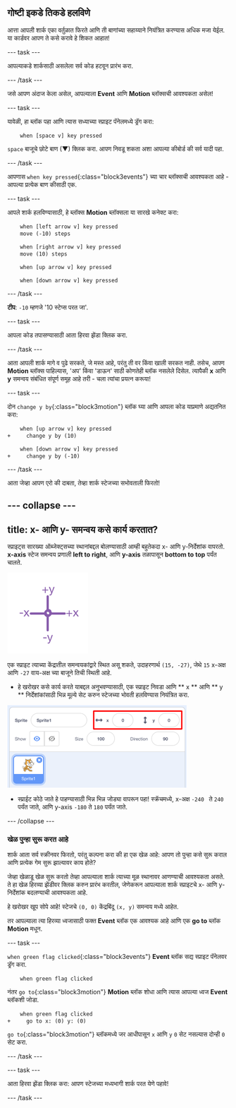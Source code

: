 ## गोष्टी इकडे तिकडे हलविणे

आत्ता आपली शार्क एका वर्तुळात फिरते आणि ती बाणांच्या सहाय्याने नियंत्रित करण्यास अधिक मजा येईल. या कार्डवर आपण ते कसे करावे हे शिकत आहात!

--- task ---

आपल्याकडे शार्कसाठी असलेला सर्व कोड हटवून प्रारंभ करा.

--- /task ---

जसे आपण अंदाज केला असेल, आपल्याला **Event** आणि **Motion** ब्लॉक्सची आवश्यकता असेल!

--- task ---

यावेळी, हा ब्लॉक पहा आणि त्यास सध्याच्या स्प्राइट पॅनेलमध्ये ड्रॅग करा:

```blocks3
    when [space v] key pressed
```

`space` बाजूचे छोटे बाण (▼) क्लिक करा. आपण निवडू शकता अशा आपल्या कीबोर्ड की सर्व यादी पहा.

--- /task ---

आपणास `when key pressed`{:class="block3events"} च्या चार ब्लॉक्सची आवश्यकता आहे - आपल्या प्रत्येक बाण कीसाठी एक.

--- task ---

आपले शार्क हलविण्यासाठी, हे ब्लॉक्स **Motion** ब्लॉक्सला या सारखे कनेक्ट करा:

```blocks3
    when [left arrow v] key pressed
    move (-10) steps
```

```blocks3
    when [right arrow v] key pressed
    move (10) steps
```

```blocks3
    when [up arrow v] key pressed
```

```blocks3
    when [down arrow v] key pressed
```

--- /task ---

**टीप**: `-10` म्हणजे '10 स्टेप्स परत जा'.

--- task ---

आपला कोड तपासण्यासाठी आता हिरवा झेंडा क्लिक करा.

--- /task ---

आता आपली शार्क मागे व पुढे सरकते, जे मस्त आहे, परंतु ती वर किंवा खाली सरकत नाही. तसेच, आपण **Motion** ब्लॉक्स पाहिल्यास, 'अप' किंवा 'डाऊन' साठी कोणतेही ब्लॉक नसलेले दिसेल. त्यापैकी **x** आणि **y** समन्वय संबंधित संपूर्ण समूह आहे तरी - चला त्यांचा प्रयत्न करूया!

--- task ---

दोन `change y by`{:class="block3motion"} ब्लॉक घ्या आणि आपला कोड याप्रमाणे अद्यतनित करा:

```blocks3
    when [up arrow v] key pressed
+     change y by (10)
```

```blocks3
    when [down arrow v] key pressed
+     change y by (-10)
```

--- /task ---

आता जेव्हा आपण एरो की दाबता, तेव्हा शार्क स्टेजच्या सभोवताली फिरतो!

--- collapse ---
---
title: x- आणि y- समन्वय कसे कार्य करतात?
---

स्प्राइट्स सारख्या ऑब्जेक्ट्सच्या स्थानांबद्दल बोलण्यासाठी आम्ही बहुतेकदा x- आणि y-निर्देशांक वापरतो. **x-axis** स्टेज समन्वय प्रणाली **left to right**, आणि **y-axis** तळापासून **bottom to top** पर्यंत चालते.

![](images/moving3.png)

एक स्प्राइट त्याच्या केंद्रातील समन्वयकांद्वारे स्थित असू शकते, उदाहरणार्थ `(15, -27)`, जेथे `15` x-अक्ष आणि `-27` वाय-अक्ष च्या बाजूने तिची स्थिती आहे.

+ हे खरोखर कसे कार्य करते याबद्दल अनुभवण्यासाठी, एक स्प्राइट निवडा आणि ** x ** आणि ** y ** निर्देशांकांसाठी भिन्न मूल्ये सेट करुन स्टेजच्या भोवती हलविण्यास नियंत्रित करा.

![](images/xycoords.png)

+ स्प्राईट कोठे जाते हे पाहण्यासाठी भिन्न भिन्न जोड्या वापरून पहा! स्क्रॅचमध्ये, x-अक्ष `-240 ` ते `240` पर्यंत जाते, आणि y-axis `-180` ते `180` पर्यंत जाते.

--- /collapse ---

### खेळ पुन्हा सुरू करत आहे

शार्क आता सर्व स्क्रीनवर फिरतो, परंतु कल्पना करा की हा एक खेळ आहे: आपण तो पुन्हा कसे सुरू कराल आणि प्रत्येक गेम सुरू झाल्यावर काय होते?

जेव्हा खेळाडू खेळ सुरू करतो तेव्हा आपल्याला शार्क त्याच्या मूळ स्थानावर आणण्याची आवश्यकता असते. ते हा खेळ हिरव्या झेंडीवर क्लिक करुन प्रारंभ करतील, जेणेकरून आपल्याला शार्क स्प्राइटचे x- आणि y-निर्देशांक बदलण्याची आवश्यकता आहे.

हे खरोखर खूप सोपे आहे! स्टेजचे `(0, 0)` केंद्रबिंदू `(x, y)` समन्वय मध्ये आहेत.

तर आपल्याला त्या हिरव्या ध्वजासाठी फक्त **Event** ब्लॉक एक आवश्यक आहे आणि एक **go to** ब्लॉक **Motion** मधून.

--- task ---

`when green flag clicked`{:class="block3events"} **Event** ब्लॉक सद्य स्प्राइट पॅनेलवर ड्रॅग करा.

```blocks3
    when green flag clicked
```

नंतर `go to`{:class="block3motion"} **Motion** ब्लॉक शोधा आणि त्यास आपल्या ध्वज **Event** ब्लॉकशी जोडा.

```blocks3
    when green flag clicked
+     go to x: (0) y: (0)
```

`go to`{:class="block3motion"} ब्लॉकमध्ये जर आधीपासून `x` आणि `y` `0` सेट नसल्यास दोन्ही `0` सेट करा.

--- /task ---

--- task ---

आता हिरवा झेंडा क्लिक करा: आपण स्टेजच्या मध्यभागी शार्क परत येणे पहावे!

--- /task ---
